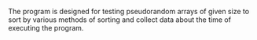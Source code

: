 The program is designed for testing pseudorandom arrays of given size to sort by various methods of sorting and collect data about the time of executing the program.
